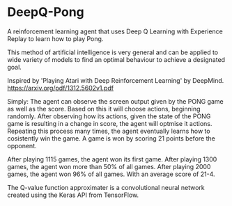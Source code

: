 # DeepQ-Pong
A reinforcement learning agent that uses Deep Q Learning with Experience Replay to learn how to play Pong. 

This method of artificial intelligence is very general and can be applied to wide variety of models to find an optimal behaviour to achieve a designated goal.

Inspired by 'Playing Atari with Deep Reinforcement Learning' by DeepMind.
https://arxiv.org/pdf/1312.5602v1.pdf

Simply:
The agent can observe the screen output given by the PONG game as well as the score.
Based on this it will choose actions, beginning randomly.
After observing how its actions, given the state of the PONG game is resulting in a change in score, the agent will optmise it actions.
Repeating this process many times, the agent eventually learns how to cosistently win the game. A game is won by scoring 21 points before the opponent.

After playing 1115 games, the agent won its first game.
After playing 1300 games, the agent won more than 50% of all games.
After playing 2000 games, the agent won 96% of all games. With an average score of 21-4.

The Q-value function approximater is a convolutional neural network created using the Keras API from TensorFlow.
